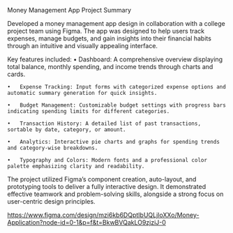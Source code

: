 Money Management App Project Summary

Developed a money management app design in collaboration with a college project team using Figma. 
The app was designed to help users track expenses, manage budgets, and gain insights into their financial habits through an intuitive and visually appealing interface.

Key features included:
    •	Dashboard: A comprehensive overview displaying total balance, monthly spending, and income trends through charts and cards.
    
    •	Expense Tracking: Input forms with categorized expense options and automatic summary generation for quick insights.
    
    •	Budget Management: Customizable budget settings with progress bars indicating spending limits for different categories.
    
    •	Transaction History: A detailed list of past transactions, sortable by date, category, or amount.
    
    •	Analytics: Interactive pie charts and graphs for spending trends and category-wise breakdowns.
    
    •	Typography and Colors: Modern fonts and a professional color palette emphasizing clarity and readability.

The project utilized Figma’s component creation, auto-layout, and prototyping tools to deliver a fully interactive design. 
It demonstrated effective teamwork and problem-solving skills, alongside a strong focus on user-centric design principles.

https://www.figma.com/design/mzi6kb6DQptIbUQLjIoXXo/Money-Application?node-id=0-1&p=f&t=BkwBVQakLO9zjziJ-0
